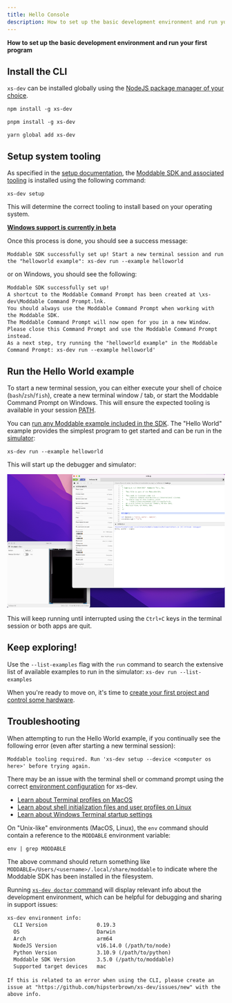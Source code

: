```yaml
---
title: Hello Console
description: How to set up the basic development environment and run your first program
---
```


**How to set up the basic development environment and run your first program**

## Install the CLI

`xs-dev` can be installed globally using the [NodeJS package manager of your choice](http://localhost:3000/guide/00-prepare#nodejs--package-manager-optional).

```
npm install -g xs-dev
```

```
pnpm install -g xs-dev
```

```
yarn global add xs-dev
```

## Setup system tooling

As specified in the [setup documentation](/features/setup/), the [Moddable SDK and associated tooling](https://github.com/Moddable-OpenSource/moddable/blob/public/documentation/tools/tools.md) is installed using the following command:

```
xs-dev setup
```

This will determine the correct tooling to install based on your operating system.

**[Windows support is currently in beta](https://github.com/HipsterBrown/xs-dev/pull/63)**

Once this process is done, you should see a success message:

```
Moddable SDK successfully set up! Start a new terminal session and run the "helloworld example": xs-dev run --example helloworld
```

or on Windows, you should see the following:

```
Moddable SDK successfully set up!
A shortcut to the Moddable Command Prompt has been created at \xs-dev\Moddable Command Prompt.lnk.
You should always use the Moddable Command Prompt when working with the Moddable SDK.
The Moddable Command Prompt will now open for you in a new Window. Please close this Command Prompt and use the Moddable Command Prompt instead.
As a next step, try running the "helloworld example" in the Moddable Command Prompt: xs-dev run --example helloworld'
```

## Run the Hello World example

To start a new terminal session, you can either execute your shell of choice (`bash`/`zsh`/`fish`), create a new terminal window / tab, or start the Moddable Command Prompt on Windows. This will ensure the expected tooling is available in your session [PATH](https://en.wikipedia.org/wiki/PATH_(variable)).

You can [run any Moddable example included in the SDK](/features/run#moddable-examples). The "Hello World" example provides the simplest program to get started and can be run in the [simulator](https://github.com/Moddable-OpenSource/moddable/blob/public/documentation/tools/tools.md#simulator):

```
xs-dev run --example helloworld
```

This will start up the debugger and simulator:

![Moddable simulator app and debugger app running on MacOS](../../../assets/run-hello-world.png)

This will keep running until interrupted using the `Ctrl+C` keys in the terminal session or both apps are quit.

## Keep exploring!

Use the `--list-examples` flag with the `run` command to search the extensive list of available examples to run in the simulator: `xs-dev run --list-examples`

When you're ready to move on, it's time to [create your first project and control some hardware](/guide/02-blinky).

## Troubleshooting

When attempting to run the Hello World example, if you continually see the following error (even after starting a new terminal session):

```
Moddable tooling required. Run 'xs-dev setup --device <computer os here>' before trying again.
```

There may be an issue with the terminal shell or command prompt using the correct [environment configuration](/features/setup#overview) for xs-dev.

- [Learn about Terminal profiles on MacOS](https://support.apple.com/guide/terminal/default-startup-terminal-window-profiles-trml5856b1f2/mac)
- [Learn about shell initialization files and user profiles on Linux](https://www.tecmint.com/understanding-shell-initialization-files-and-user-profiles-linux/)
- [Learn about Windows Terminal startup settings](https://learn.microsoft.com/en-us/windows/terminal/customize-settings/startup)

On "Unix-like" environments (MacOS, Linux), the `env` command should contain a reference to the `MODDABLE` environment variable:

```
env | grep MODDABLE
```
The above command should return something like `MODDABLE=/Users/<username>/.local/share/moddable` to indicate where the Moddable SDK has been installed in the filesystem.

Running [`xs-dev doctor` command](/features/doctor) will display relevant info about the development environment, which can be helpful for debugging and sharing in support issues:

```
xs-dev environment info:
  CLI Version                0.19.3
  OS                         Darwin
  Arch                       arm64
  NodeJS Version             v16.14.0 (/path/to/node)
  Python Version             3.10.9 (/path/to/python)
  Moddable SDK Version       3.5.0 (/path/to/moddable)
  Supported target devices   mac

If this is related to an error when using the CLI, please create an issue at "https://github.com/hipsterbrown/xs-dev/issues/new" with the above info.
```
